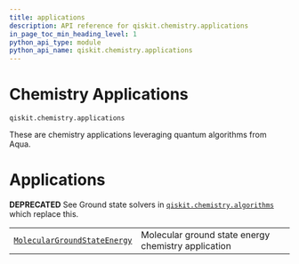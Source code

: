 ```yaml
---
title: applications
description: API reference for qiskit.chemistry.applications
in_page_toc_min_heading_level: 1
python_api_type: module
python_api_name: qiskit.chemistry.applications
---
```


<span id="module-qiskit.chemistry.applications" />

<span id="qiskit-chemistry-applications" />

# Chemistry Applications

<span id="module-qiskit.chemistry.applications" />

`qiskit.chemistry.applications`

These are chemistry applications leveraging quantum algorithms from Aqua.

# Applications

**DEPRECATED** See Ground state solvers in [`qiskit.chemistry.algorithms`](qiskit.chemistry.algorithms#module-qiskit.chemistry.algorithms "qiskit.chemistry.algorithms") which replace this.

|                                                                                                                                                     |                                                     |
| --------------------------------------------------------------------------------------------------------------------------------------------------- | --------------------------------------------------- |
| [`MolecularGroundStateEnergy`](qiskit.chemistry.applications.MolecularGroundStateEnergy "qiskit.chemistry.applications.MolecularGroundStateEnergy") | Molecular ground state energy chemistry application |

